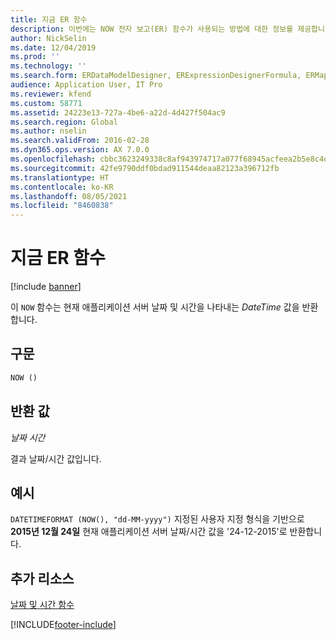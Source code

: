 ```yaml
---
title: 지금 ER 함수
description: 이번에는 NOW 전자 보고(ER) 함수가 사용되는 방법에 대한 정보를 제공합니다.
author: NickSelin
ms.date: 12/04/2019
ms.prod: ''
ms.technology: ''
ms.search.form: ERDataModelDesigner, ERExpressionDesignerFormula, ERMappedFormatDesigner, ERModelMappingDesigner
audience: Application User, IT Pro
ms.reviewer: kfend
ms.custom: 58771
ms.assetid: 24223e13-727a-4be6-a22d-4d427f504ac9
ms.search.region: Global
ms.author: nselin
ms.search.validFrom: 2016-02-28
ms.dyn365.ops.version: AX 7.0.0
ms.openlocfilehash: cbbc3623249338c8af943974717a077f68945acfeea2b5e8c4d33c544c58734b
ms.sourcegitcommit: 42fe9790ddf0bdad911544deaa82123a396712fb
ms.translationtype: HT
ms.contentlocale: ko-KR
ms.lasthandoff: 08/05/2021
ms.locfileid: "8460838"
---
```

# <a name="now-er-function"></a>지금 ER 함수

[!include [banner](../includes/banner.md)]

이 `NOW` 함수는 현재 애플리케이션 서버 날짜 및 시간을 나타내는 *DateTime* 값을 반환합니다.

## <a name="syntax"></a>구문

```vb
NOW ()
```

## <a name="return-values"></a>반환 값

*날짜 시간*

결과 날짜/시간 값입니다.

## <a name="example"></a>예시

`DATETIMEFORMAT (NOW(), "dd-MM-yyyy")` 지정된 사용자 지정 형식을 기반으로 **2015년 12월 24일** 현재 애플리케이션 서버 날짜/시간 값을 '24-12-2015'로 반환합니다.

## <a name="additional-resources"></a>추가 리소스

[날짜 및 시간 함수](er-functions-category-datetime.md)


[!INCLUDE[footer-include](../../../includes/footer-banner.md)]